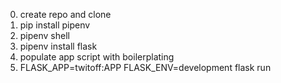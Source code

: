 0. create repo and clone
1. pip install pipenv
2. pipenv shell
3. pipenv install flask
4. populate app script with boilerplating
5. FLASK_APP=twitoff:APP FLASK_ENV=development flask run 
